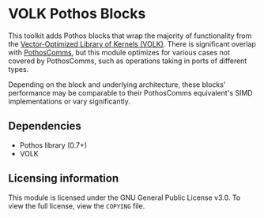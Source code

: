 # VOLK Pothos Blocks

This toolkit adds Pothos blocks that wrap the majority of functionality
from the [Vector-Optimized Library of Kernels (VOLK)](https://www.libvolk.org/).
There is significant overlap with [PothosComms](https://github.com/pothosware/PothosComms),
but this module optimizes for various cases not covered by PothosComms, such
as operations taking in ports of different types.

Depending on the block and underlying architecture, these blocks' performance
may be comparable to their PothosComms equivalent's SIMD implementations or
vary significantly.

## Dependencies

* Pothos library (0.7+)
* VOLK

## Licensing information

This module is licensed under the GNU General Public License v3.0. To view the
full license, view the `COPYING` file.
